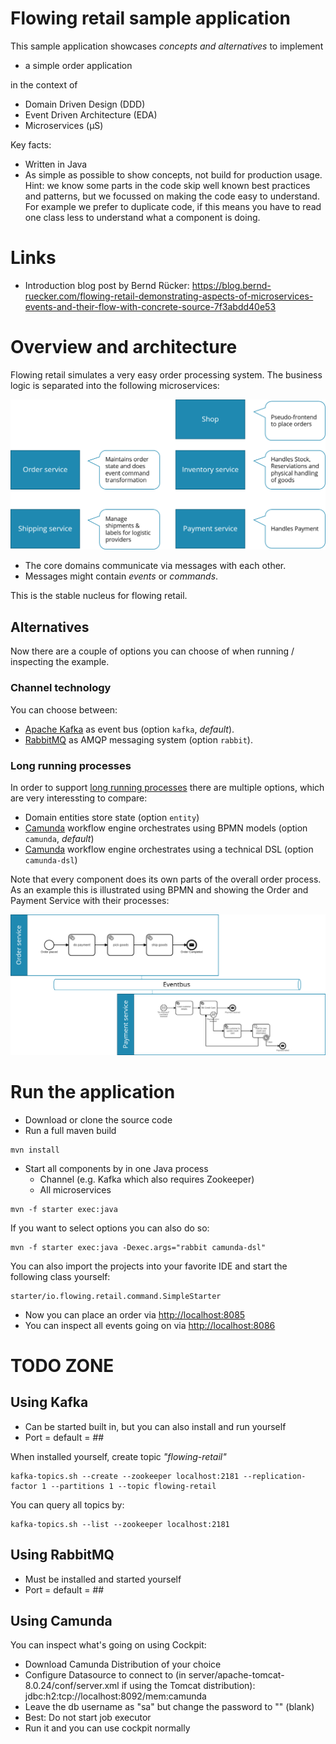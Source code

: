 # Flowing retail sample application

This sample application showcases *concepts and alternatives* to implement

* a simple order application

in the context of

* Domain Driven Design (DDD)
* Event Driven Architecture (EDA)
* Microservices (µS)

Key facts:

* Written in Java
* As simple as possible to show concepts, not build for production usage. Hint: we know some parts in the code skip well known best practices and patterns, but we focussed on making the code easy to understand. For example we prefer to duplicate code, if this means you have to read one class less to understand what a component is doing.

# Links

* Introduction blog post by Bernd Rücker: https://blog.bernd-ruecker.com/flowing-retail-demonstrating-aspects-of-microservices-events-and-their-flow-with-concrete-source-7f3abdd40e53

# Overview and architecture

Flowing retail simulates a very easy order processing system. The business logic is separated into the following microservices:

![Microservices](docs/services.png)

* The core domains communicate via messages with each other.
* Messages might contain *events* or *commands*.

This is the stable nucleus for flowing retail.

## Alternatives

Now there are a couple of options you can choose of when running / inspecting the example. 

### Channel technology

You can choose between:

* [Apache Kafka](http://kafka.apache.org/) as event bus (option ```kafka```, *default*).
* [RabbitMQ](https://www.rabbitmq.com/) as AMQP messaging system (option ```rabbit```).

### Long running processes

In order to support [long running processes](xxx) there are multiple options, which are very interessting to compare:

* Domain entities store state (option ```entity```)
* [Camunda](http://camunda.org/) workflow engine orchestrates using BPMN models (option ```camunda```, *default*)
* [Camunda](http://camunda.org/) workflow engine orchestrates using a technical DSL (option ```camunda-dsl```)

Note that every component does its own parts of the overall order process. As an example this is illustrated using BPMN and showing the Order and Payment Service with their processes:

![Events and Commands](docs/bpmn.png)


# Run the application

* Download or clone the source code
* Run a full maven build

```
mvn install
```

* Start all components by in one Java process
    * Channel (e.g. Kafka which also requires Zookeeper)
    * All microservices

```
mvn -f starter exec:java
```

If you want to select options you can also do so:

```
mvn -f starter exec:java -Dexec.args="rabbit camunda-dsl"
```

You can also import the projects into your favorite IDE and start the following class yourself:

```
starter/io.flowing.retail.command.SimpleStarter
```

* Now you can place an order via [http://localhost:8085](http://localhost:8085)
* You can inspect all events going on via [http://localhost:8086](http://localhost:8086)

# TODO ZONE

## Using Kafka

* Can be started built in, but you can also install and run yourself
* Port = default = ## 

When installed yourself, create topic *"flowing-retail"*

```
kafka-topics.sh --create --zookeeper localhost:2181 --replication-factor 1 --partitions 1 --topic flowing-retail
```

You can query all topics by: 

```
kafka-topics.sh --list --zookeeper localhost:2181
```

## Using RabbitMQ

* Must be installed and started yourself
* Port = default = ##

## Using Camunda

You can inspect what's going on using Cockpit:

* Download Camunda Distribution of your choice
* Configure Datasource to connect to (in server/apache-tomcat-8.0.24/conf/server.xml if using the Tomcat distribution): jdbc:h2:tcp://localhost:8092/mem:camunda
* Leave the db username as "sa" but change the password to "" (blank)
* Best: Do not start job executor
* Run it and you can use cockpit normally

